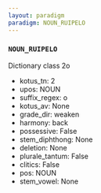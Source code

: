 ```yaml
---
layout: paradigm
paradigm: NOUN_RUIPELO
---
```

### ` NOUN_RUIPELO `

Dictionary class 2o
* kotus_tn: 2
* upos: NOUN
* suffix_regex: o
* kotus_av: None
* grade_dir: weaken
* harmony: back
* possessive: False
* stem_diphthong: None
* deletion: None
* plurale_tantum: False
* clitics: False
* pos: NOUN
* stem_vowel: None
